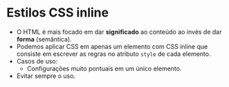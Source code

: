 # Estilos CSS inline

- O HTML é mais focado em dar **significado** ao conteúdo ao invés de dar **forma** (semântica).
- Podemos aplicar CSS em apenas um elemento com CSS inline que consiste em escrever as regras no atributo `style` de cada elemento.
- Casos de uso:
  - Configurações muito pontuais em um único elemento.
- Evitar sempre o uso.